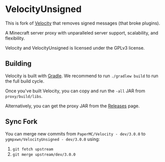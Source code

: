 # VelocityUnsigned

This is fork of [Velocity](https://github.com/PaperMC/Velocity) that removes signed messages (that broke plugins).

A Minecraft server proxy with unparalleled server support, scalability,
and flexibility.

Velocity and VelocityUnsigned is licensed under the GPLv3 license.

## Building

Velocity is built with [Gradle](https://gradle.org). We recommend to run `./gradlew build` to run the full build cycle.

Once you've built Velocity, you can copy and run the `-all` JAR from `proxy/build/libs`.

Alternatively, you can get the proxy JAR from the [Releases](https://github.com/ygmpxwn/VelocityUnsigned/releases)
page.

## Sync Fork

You can merge new commits from `PaperMC/Velocity - dev/3.0.0` to `ygmpxwn/VelocityUnsigned - dev/3.0.0` using:
1. `git fetch upstream`
2. `git merge upstream/dev/3.0.0`
